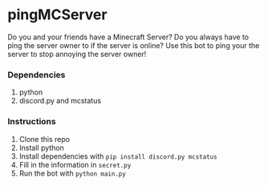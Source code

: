 # pingMCServer

Do you and your friends have a Minecraft Server? Do you always have to ping the server owner to if the server is online?
Use this bot to ping your the server to stop annoying the server owner!

### Dependencies
1. python
1. discord.py and mcstatus

### Instructions
1. Clone this repo
2. Install python
4. Install dependencies with `pip install discord.py mcstatus`
3. Fill in the information in `secret.py`
4. Run the bot with `python main.py`